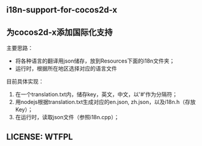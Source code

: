 ## i18n-support-for-cocos2d-x
## 为cocos2d-x添加国际化支持

主要思路：
  - 将各种语言的翻译用json储存，放到Resources下面的i18n文件夹；
  - 运行时，根据所在地区选择对应的语言文件

目前具体实现：
  1. 在一个translation.txt内，储存key，英文，中文，以'#'作为分隔符；
  2. 用nodejs根据translation.txt生成对应的en.json, zh.json，以及i18n.h（存放Key）；
  3. 在运行时，读取json文件（参照i18n.cpp）；

## LICENSE: WTFPL
